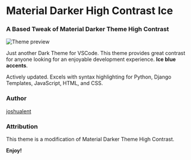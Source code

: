 # Material Darker High Contrast Ice

  
### A Based Tweak of Material Darker Theme High Contrast

![Theme preview](https://github.com/joshualent/https://github.com/joshualent/Based-Material-Darker-HC/blob/main/themepreview.png)

Just another Dark Theme for VSCode. This theme provides great contrast for anyone looking for an enjoyable development experience. **Ice blue accents**.

Actively updated. Excels with syntax highlighting for Python, Django Templates, JavaScript, HTML, and CSS.

### Author
[joshualent](https://github.com/joshualent)

### Attribution

This theme is a modification of Material Darker Theme High Contrast.

**Enjoy!**